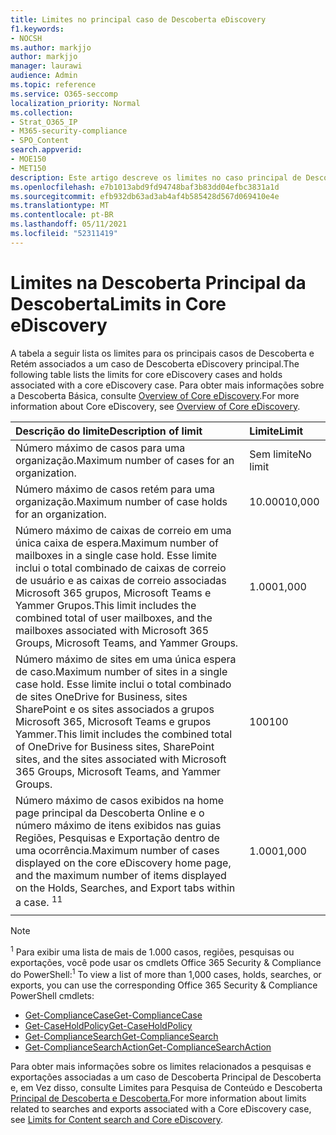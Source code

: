 ```yaml
---
title: Limites no principal caso de Descoberta eDiscovery
f1.keywords:
- NOCSH
ms.author: markjjo
author: markjjo
manager: laurawi
audience: Admin
ms.topic: reference
ms.service: O365-seccomp
localization_priority: Normal
ms.collection:
- Strat_O365_IP
- M365-security-compliance
- SPO_Content
search.appverid:
- MOE150
- MET150
description: Este artigo descreve os limites no caso principal de Descoberta Microsoft 365.
ms.openlocfilehash: e7b1013abd9fd94748baf3b83dd04efbc3831a1d
ms.sourcegitcommit: efb932db63ad3ab4af4b585428d567d069410e4e
ms.translationtype: MT
ms.contentlocale: pt-BR
ms.lasthandoff: 05/11/2021
ms.locfileid: "52311419"
---
```

# <a name="limits-in-core-ediscovery"></a><span data-ttu-id="3b7b6-103">Limites na Descoberta Principal da Descoberta</span><span class="sxs-lookup"><span data-stu-id="3b7b6-103">Limits in Core eDiscovery</span></span>

<span data-ttu-id="3b7b6-104">A tabela a seguir lista os limites para os principais casos de Descoberta e Retém associados a um caso de Descoberta eDiscovery principal.</span><span class="sxs-lookup"><span data-stu-id="3b7b6-104">The following table lists the limits for core eDiscovery cases and holds associated with a core eDiscovery case.</span></span> <span data-ttu-id="3b7b6-105">Para obter mais informações sobre a Descoberta Básica, consulte [Overview of Core eDiscovery](./get-started-core-ediscovery.md).</span><span class="sxs-lookup"><span data-stu-id="3b7b6-105">For more information about Core eDiscovery, see [Overview of Core eDiscovery](./get-started-core-ediscovery.md).</span></span>
    
  | <span data-ttu-id="3b7b6-106">Descrição do limite</span><span class="sxs-lookup"><span data-stu-id="3b7b6-106">Description of limit</span></span> | <span data-ttu-id="3b7b6-107">Limite</span><span class="sxs-lookup"><span data-stu-id="3b7b6-107">Limit</span></span> |
  |:-----|:-----|
  |<span data-ttu-id="3b7b6-108">Número máximo de casos para uma organização.</span><span class="sxs-lookup"><span data-stu-id="3b7b6-108">Maximum number of cases for an organization.</span></span>  <br/> |<span data-ttu-id="3b7b6-109">Sem limite</span><span class="sxs-lookup"><span data-stu-id="3b7b6-109">No limit</span></span>  <br/> |
  |<span data-ttu-id="3b7b6-110">Número máximo de casos retém para uma organização.</span><span class="sxs-lookup"><span data-stu-id="3b7b6-110">Maximum number of case holds for an organization.</span></span>  <br/> |<span data-ttu-id="3b7b6-111">10.000</span><span class="sxs-lookup"><span data-stu-id="3b7b6-111">10,000</span></span>  <br/> |
  |<span data-ttu-id="3b7b6-112">Número máximo de caixas de correio em uma única caixa de espera.</span><span class="sxs-lookup"><span data-stu-id="3b7b6-112">Maximum number of mailboxes in a single case hold.</span></span> <span data-ttu-id="3b7b6-113">Esse limite inclui o total combinado de caixas de correio de usuário e as caixas de correio associadas Microsoft 365 grupos, Microsoft Teams e Yammer Grupos.</span><span class="sxs-lookup"><span data-stu-id="3b7b6-113">This limit includes the combined total of user mailboxes, and the mailboxes associated with Microsoft 365 Groups, Microsoft Teams, and Yammer Groups.</span></span>  <br/> |<span data-ttu-id="3b7b6-114">1.000</span><span class="sxs-lookup"><span data-stu-id="3b7b6-114">1,000</span></span>  <br/> |
  |<span data-ttu-id="3b7b6-115">Número máximo de sites em uma única espera de caso.</span><span class="sxs-lookup"><span data-stu-id="3b7b6-115">Maximum number of sites in a single case hold.</span></span> <span data-ttu-id="3b7b6-116">Esse limite inclui o total combinado de sites OneDrive for Business, sites SharePoint e os sites associados a grupos Microsoft 365, Microsoft Teams e grupos Yammer.</span><span class="sxs-lookup"><span data-stu-id="3b7b6-116">This limit includes the combined total of OneDrive for Business sites, SharePoint sites, and the sites associated with Microsoft 365 Groups, Microsoft Teams, and Yammer Groups.</span></span>  <br/> |<span data-ttu-id="3b7b6-117">100</span><span class="sxs-lookup"><span data-stu-id="3b7b6-117">100</span></span>  <br/> |
  |<span data-ttu-id="3b7b6-118">Número máximo de casos exibidos na home page principal da Descoberta Online e o número máximo de itens exibidos nas guias Regiões, Pesquisas e Exportação dentro de uma ocorrência.</span><span class="sxs-lookup"><span data-stu-id="3b7b6-118">Maximum number of cases displayed on the core eDiscovery home page, and the maximum number of items displayed on the Holds, Searches, and Export tabs within a case.</span></span> <span data-ttu-id="3b7b6-119"><sup>1</sup></span><span class="sxs-lookup"><span data-stu-id="3b7b6-119"><sup>1</sup></span></span> |<span data-ttu-id="3b7b6-120">1.000</span><span class="sxs-lookup"><span data-stu-id="3b7b6-120">1,000</span></span>|
  |||

   > [!NOTE]
   > <span data-ttu-id="3b7b6-121"><sup>1</sup> Para exibir uma lista de mais de 1.000 casos, regiões, pesquisas ou exportações, você pode usar os cmdlets Office 365 Security & Compliance do PowerShell:</span><span class="sxs-lookup"><span data-stu-id="3b7b6-121"><sup>1</sup> To view a list of more than 1,000 cases, holds, searches, or exports, you can use the corresponding Office 365 Security & Compliance PowerShell cmdlets:</span></span>
   > 
   > - [<span data-ttu-id="3b7b6-122">Get-ComplianceCase</span><span class="sxs-lookup"><span data-stu-id="3b7b6-122">Get-ComplianceCase</span></span>](/powershell/module/exchange/get-compliancecase)
   > - [<span data-ttu-id="3b7b6-123">Get-CaseHoldPolicy</span><span class="sxs-lookup"><span data-stu-id="3b7b6-123">Get-CaseHoldPolicy</span></span>](/powershell/module/exchange/get-caseholdpolicy)
   > - [<span data-ttu-id="3b7b6-124">Get-ComplianceSearch</span><span class="sxs-lookup"><span data-stu-id="3b7b6-124">Get-ComplianceSearch</span></span>](/powershell/module/exchange/get-compliancesearch)
   > - [<span data-ttu-id="3b7b6-125">Get-ComplianceSearchAction</span><span class="sxs-lookup"><span data-stu-id="3b7b6-125">Get-ComplianceSearchAction</span></span>](/powershell/module/exchange/get-compliancesearchaction)

<span data-ttu-id="3b7b6-126">Para obter mais informações sobre os limites relacionados a pesquisas e exportações associadas a um caso de Descoberta Principal de Descoberta e, em Vez disso, consulte Limites para Pesquisa de Conteúdo e Descoberta [Principal de Descoberta e Descoberta.](limits-for-content-search.md)</span><span class="sxs-lookup"><span data-stu-id="3b7b6-126">For more information about limits related to searches and exports associated with a Core eDiscovery case, see [Limits for Content search and Core eDiscovery](limits-for-content-search.md).</span></span>